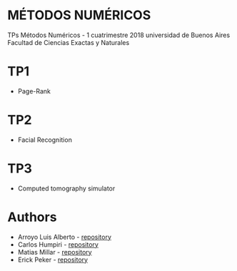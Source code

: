 # MÉTODOS NUMÉRICOS

TPs Métodos Numéricos - 1 cuatrimestre 2018 universidad de Buenos Aires Facultad de Ciencias Exactas y Naturales

# TP1 
-   Page-Rank 
# TP2
-   Facial Recognition 
# TP3
-   Computed tomography simulator

# Authors

* Arroyo Luis Alberto - [repository](https://github.com/crusadesoflouis)
* Carlos Humpiri -      [repository](https://github.com/snayder15)
* Matias Millar -      [repository](https://github.com/matiasmilla)
* Erick Peker -      [repository](https://github.com/Stroganoff)
